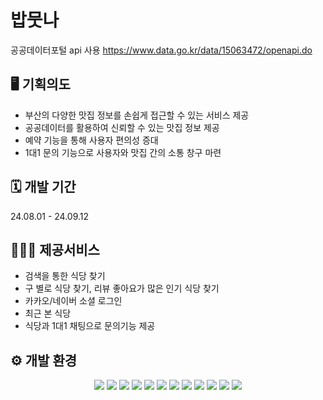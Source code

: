 # 밥뭇나
공공데이터포털 api 사용 https://www.data.go.kr/data/15063472/openapi.do

## 🖥️ 기획의도

- 부산의 다양한 맛집 정보를 손쉽게 접근할 수 있는 서비스 제공
- 공공데이터를 활용하여 신뢰할 수 있는 맛집 정보 제공 
- 예약 기능을 통해 사용자 편의성 증대
- 1대1 문의 기능으로 사용자와 맛집 간의 소통 창구 마련


## 🗓 개발 기간
24.08.01 - 24.09.12


## 🧑‍🤝‍🧑 제공서비스

- 검색을 통한 식당 찾기
- 구 별로 식당 찾기, 리뷰 좋아요가 많은 인기 식당 찾기
- 카카오/네이버 소셜 로그인
- 최근 본 식당
- 식당과 1대1 채팅으로 문의기능 제공


## ⚙️ 개발 환경
<div align="center">
    <img src="https://img.shields.io/badge/Java-007396?style=flat&logo=Java&logoColor=white" />
    <img src="https://img.shields.io/badge/HTML5-E34F26?style=flat&logo=HTML5&logoColor=white" />
    <img src="https://img.shields.io/badge/CSS3-1572B6?style=flat&logo=CSS3&logoColor=white" />
    <img src="https://img.shields.io/badge/JavaScript-F7DF1E?style=flat-square&logo=javascript&logoColor=black" />
    <img src="https://img.shields.io/badge/jQuery-0769AD?style=flat-square&logo=jQuery&logoColor=white" />
    <img src="https://img.shields.io/badge/ORACLE-F80000?style=flat-square&logo=oracle&logoColor=white" />
    <img src="https://img.shields.io/badge/Spring-6DB33F?style=flat-square&logo=Spring&logoColor=white" />
    <img src="https://img.shields.io/badge/apache tomcat-F8DC75?style=flat-square&logo=apachetomcat&logoColor=white" />
    <img src="https://img.shields.io/badge/GitHub-181717?style=flat-square&logo=GitHub&logoColor=white" />
    <img src="https://img.shields.io/badge/Kakao API-FFCD00?style=flat-square&logo=Kakao&logoColor=black" />
    <img src="https://img.shields.io/badge/Naver API-03C75A?style=flat-square&logo=Naver&logoColor=white" />
    <img src="https://img.shields.io/badge/Socket.io-010101?style=flat-square&logo=Socket.io&logoColor=white" />
</div>
